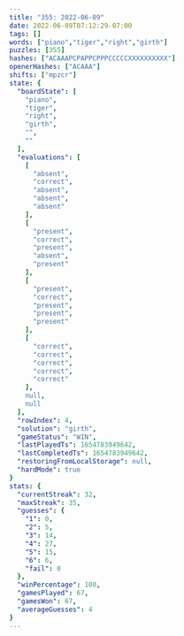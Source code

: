 ```yaml
---
title: "355: 2022-06-09"
date: 2022-06-09T07:12:29-07:00
tags: []
words: ["piano","tiger","right","girth"]
puzzles: [355]
hashes: ["ACAAAPCPAPPCPPPCCCCCXXXXXXXXXX"]
openerHashes: ["ACAAA"]
shifts: ["mpzcr"]
state: {
  "boardState": [
    "piano",
    "tiger",
    "right",
    "girth",
    "",
    ""
  ],
  "evaluations": [
    [
      "absent",
      "correct",
      "absent",
      "absent",
      "absent"
    ],
    [
      "present",
      "correct",
      "present",
      "absent",
      "present"
    ],
    [
      "present",
      "correct",
      "present",
      "present",
      "present"
    ],
    [
      "correct",
      "correct",
      "correct",
      "correct",
      "correct"
    ],
    null,
    null
  ],
  "rowIndex": 4,
  "solution": "girth",
  "gameStatus": "WIN",
  "lastPlayedTs": 1654783949642,
  "lastCompletedTs": 1654783949642,
  "restoringFromLocalStorage": null,
  "hardMode": true
}
stats: {
  "currentStreak": 32,
  "maxStreak": 35,
  "guesses": {
    "1": 0,
    "2": 5,
    "3": 14,
    "4": 27,
    "5": 15,
    "6": 6,
    "fail": 0
  },
  "winPercentage": 100,
  "gamesPlayed": 67,
  "gamesWon": 67,
  "averageGuesses": 4
}
---
```


<!-- more -->
